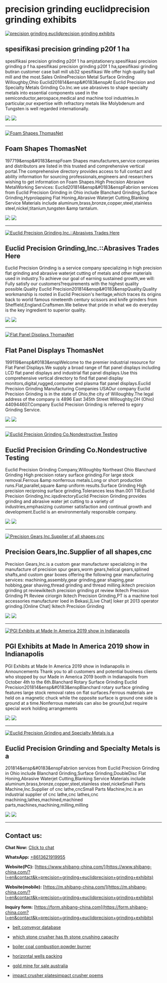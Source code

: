 # precision grinding euclidprecision grinding exhibits

<a href="https://swt.shibang-china.com/?l=en&img&k=precision+grinding+euclidprecision+grinding+exhibits" target="_blank">![precision grinding euclidprecision grinding exhibits](http://static.shibang-china.com/all-800x300/1403.jpg)</a>

## spesifikasi precision grinding p20f 1 ha
spesifikasi precision grinding p20f 1 ha amjstationery.spesifikasi precision grinding p f ha.spesifikasi precision grinding p20f 1 ha,spesifikasi grinding butiran customer case ball mill ub32 spesifikasi We offer high quality ball mill and the most.Sales OnlinePrecision Metal Surface Grinding Willoughby,Ohio Euclid201814&ensp&#0183&enspAt Euclid Precision and Specialty Metals Grinding Co.Inc.we use abrasives to shape specialty metals into essential components used in the semiconductor,aerospace,medical and machine tool industries.In particular,our expertise with refractory metals like Molybdenum and Tungsten is well regarded internationally.


<a href="https://whatsapp.shibangsoft.com/WhatsApp.php" target="_blank" title="WhatsApp">![](http://static.shibang-china.com/icon/whatsapp.png)</a> <a href="https://swt.shibang-china.com/?l=en&icon&k=precision+grinding+euclidprecision+grinding+exhibits" target="_blank">![](http://static.shibang-china.com/icon/chat-en.png)</a>

---

<a href="https://swt.shibang-china.com/?l=en&img&k=precision+grinding+euclidprecision+grinding+exhibits" target="_blank">![Foam Shapes ThomasNet](http://static.shibang-china.com/all-800x300/1015.jpg)</a>

## Foam Shapes ThomasNet
197719&ensp&#0183&enspFoam Shapes manufacturers,service companies and distributors are listed in this trusted and comprehensive vertical portal.The comprehensive directory provides access to full contact and ability information for sourcing professionals,engineers and researchers wishing to get information on Foam Shapes.High Precision Abrasive MetalWorking Services: Euclid201814&ensp&#0183&enspFabriion services from Euclid Precision Grinding in Ohio include Blanchard Grinding,Surface Grinding,Hyprolapping Flat Honing,Abrasive Waterjet Cutting,Blanking Service Materials include aluminum,brass,bronze,copper,steel,stainless steel,nickel,titanium,tungsten &amp tantalum.


<a href="https://whatsapp.shibangsoft.com/WhatsApp.php" target="_blank" title="WhatsApp">![](http://static.shibang-china.com/icon/whatsapp.png)</a> <a href="https://swt.shibang-china.com/?l=en&icon&k=precision+grinding+euclidprecision+grinding+exhibits" target="_blank">![](http://static.shibang-china.com/icon/chat-en.png)</a>

---

<a href="https://swt.shibang-china.com/?l=en&img&k=precision+grinding+euclidprecision+grinding+exhibits" target="_blank">![Euclid Precision Grinding,Inc.::Abrasives Trades Here](http://static.shibang-china.com/all-800x300/298.jpg)</a>

## Euclid Precision Grinding,Inc.::Abrasives Trades Here
Euclid Precision Grinding is a service company specializing in high precision flat grinding and abrasive waterjet cutting of metals and other materials used in industry.To achieve our goal of earning sustained growth,we will: Fully satisfy our customers?requirements with the highest quality possible.Quality Euclid Precision201814&ensp&#0183&enspQuality.Quality workmanship is rooted in Euclid Precision's heritage,which traces its origins back to world famous nineteenth century scissors and knife grinders from Sheffield,England.Craftsmen.We believe that pride in what we do everyday is the key ingredient to superior quality.


<a href="https://whatsapp.shibangsoft.com/WhatsApp.php" target="_blank" title="WhatsApp">![](http://static.shibang-china.com/icon/whatsapp.png)</a> <a href="https://swt.shibang-china.com/?l=en&icon&k=precision+grinding+euclidprecision+grinding+exhibits" target="_blank">![](http://static.shibang-china.com/icon/chat-en.png)</a>

---

<a href="https://swt.shibang-china.com/?l=en&img&k=precision+grinding+euclidprecision+grinding+exhibits" target="_blank">![Flat Panel Displays ThomasNet](http://static.shibang-china.com/all-800x300/1395.jpg)</a>

## Flat Panel Displays ThomasNet
199119&ensp&#0183&enspWelcome to the premier industrial resource for Flat Panel Displays.We supply a broad range of flat panel displays including LCD flat panel displays and industrial flat panel displays.Use this comprehensive vertical directory to find flat panel display monitors,digital,rugged,computer and plasma flat panel displays.Euclid Precision Grinding Manufacturing Companies USAOur company Euclid Precision Grinding is in the state of Ohio,the city of Willoughby.The legal address of the company is 4896 East 345th Street Willoughby,OH (Ohio) 440944607.Company Euclid Precision Grinding is referred to egory Grinding Service.


<a href="https://whatsapp.shibangsoft.com/WhatsApp.php" target="_blank" title="WhatsApp">![](http://static.shibang-china.com/icon/whatsapp.png)</a> <a href="https://swt.shibang-china.com/?l=en&icon&k=precision+grinding+euclidprecision+grinding+exhibits" target="_blank">![](http://static.shibang-china.com/icon/chat-en.png)</a>

---

<a href="https://swt.shibang-china.com/?l=en&img&k=precision+grinding+euclidprecision+grinding+exhibits" target="_blank">![Euclid Precision Grinding Co.Nondestructive Testing](http://static.shibang-china.com/all-800x300/411.jpg)</a>

## Euclid Precision Grinding Co.Nondestructive Testing
Euclid Precision Grinding Company,Willoughby Northeast Ohio Blanchard Grinding High precision rotary surface grinding.For large stock removal.Ferrous &amp nonferrous metals.Long or short production runs.Flat,parallel,square &amp uniform results.Surface Grinding High precision reciproing surface grinding.Tolerances less than.001 TIR.Euclid Precision Grinding,Inc.iqsdirectoryEuclid Precision Grinding provides grinding and abrasive water jet cutting to a variety of industries,emphasizing customer satisfaction and continual growth and development.Euclid is an environmentally responsible company.


<a href="https://whatsapp.shibangsoft.com/WhatsApp.php" target="_blank" title="WhatsApp">![](http://static.shibang-china.com/icon/whatsapp.png)</a> <a href="https://swt.shibang-china.com/?l=en&icon&k=precision+grinding+euclidprecision+grinding+exhibits" target="_blank">![](http://static.shibang-china.com/icon/chat-en.png)</a>

---

<a href="https://swt.shibang-china.com/?l=en&img&k=precision+grinding+euclidprecision+grinding+exhibits" target="_blank">![Precision Gears,Inc.Supplier of all shapes,cnc](http://static.shibang-china.com/all-800x300/255.jpg)</a>

## Precision Gears,Inc.Supplier of all shapes,cnc
Precision Gears,Inc.is a custom gear manufacturer specializing in the manufacture of precision spur gears,worm gears,helical gears,splined shafts,and custom gear boxes offering the following gear manufacturing services: machining,assembly,gear grinding,gear shaping,gear hobbing,gear shaving,thread grinding and thread milling.ikitech precision grinding pt reviewikitech precision grinding pt review Ikitech Precision Grinding Pt Review ciriorgin Ikitech Precision Grinding,PT is a machine tool accessories manufacturer loed in Bekasi,[Live Chat] loker pt 2013 operator grinding.[Online Chat] Ikitech Precision Grinding


<a href="https://whatsapp.shibangsoft.com/WhatsApp.php" target="_blank" title="WhatsApp">![](http://static.shibang-china.com/icon/whatsapp.png)</a> <a href="https://swt.shibang-china.com/?l=en&icon&k=precision+grinding+euclidprecision+grinding+exhibits" target="_blank">![](http://static.shibang-china.com/icon/chat-en.png)</a>

---

<a href="https://swt.shibang-china.com/?l=en&img&k=precision+grinding+euclidprecision+grinding+exhibits" target="_blank">![PGI Exhibits at Made In America 2019 show in Indianapolis](http://static.shibang-china.com/all-800x300/5.jpg)</a>

## PGI Exhibits at Made In America 2019 show in Indianapolis
PGI Exhibits at Made In America 2019 show in Indianapolis in Announcements Thank you to all customers and potential business clients who stopped by our Made in America 2019 booth in Indianapolis from October 4th to the 6th.Blanchard Rotary Surface Grinding Euclid Precision201814&ensp&#0183&enspBlanchard rotary surface grinding features large stock removal rates on flat surfaces.Ferrous materials are held on a magnetic chuck while the opposite surface is ground one side is ground at a time.Nonferrous materials can also be ground,but require special work holding arrangements


<a href="https://whatsapp.shibangsoft.com/WhatsApp.php" target="_blank" title="WhatsApp">![](http://static.shibang-china.com/icon/whatsapp.png)</a> <a href="https://swt.shibang-china.com/?l=en&icon&k=precision+grinding+euclidprecision+grinding+exhibits" target="_blank">![](http://static.shibang-china.com/icon/chat-en.png)</a>

---

<a href="https://swt.shibang-china.com/?l=en&img&k=precision+grinding+euclidprecision+grinding+exhibits" target="_blank">![Euclid Precision Grinding and Specialty Metals is a](http://static.shibang-china.com/all-800x300/190.jpg)</a>

## Euclid Precision Grinding and Specialty Metals is a
201814&ensp&#0183&enspFabriion services from Euclid Precision Grinding in Ohio include Blanchard Grinding,Surface Grinding,DoubleDisc Flat Honing,Abrasive Waterjet Cutting,Blanking Service Materials include aluminum,brass,bronze,copper,steel,stainless steel,nickeSmall Parts Machine,Inc.Supplier of cnc lathe,cncSmall Parts Machine,Inc.is an industrial supplier of cnc lathe,cnc lathes,cnc machining,lathes,machined,machined parts,machines,machining,milling,milling


<a href="https://whatsapp.shibangsoft.com/WhatsApp.php" target="_blank" title="WhatsApp">![](http://static.shibang-china.com/icon/whatsapp.png)</a> <a href="https://swt.shibang-china.com/?l=en&icon&k=precision+grinding+euclidprecision+grinding+exhibits" target="_blank">![](http://static.shibang-china.com/icon/chat-en.png)</a>

---
## Contact us:

**Chat Now:** [Click to chat](https://swt.shibang-china.com?l=en&contact&k=precision+grinding+euclidprecision+grinding+exhibits)

**WhatsApp:**  [+8613621919955](https://whatsapp.shibangsoft.com/WhatsApp.php)

**Website(PC):** [https://www.shibang-china.com/](https://www.shibang-china.com/?l=en&contact&k=precision+grinding+euclidprecision+grinding+exhibits)

**Website(mobile):** [https://m.shibang-china.com/](https://m.shibang-china.com/?l=en&contact&k=precision+grinding+euclidprecision+grinding+exhibits)

**Inquiry form:** [https://form.shibang-china.com](https://form.shibang-china.com?l=en&contact&k=precision+grinding+euclidprecision+grinding+exhibits)

* [belt conveyor database](../114/belt%20conveyor%20database.md)

* [which stone crusher has th stone crushing capacity](../114/which%20stone%20crusher%20has%20th%20stone%20crushing%20capacity.md)

* [boiler coal combustion powder burner](../112/boiler%20coal%20combustion%20powder%20burner.md)

* [horizontal wells packing](../112/horizontal%20wells%20packing.md)

* [gold mine for sale australia](../119/gold%20mine%20for%20sale%20australia.md)

* [impact crusher platesimpact crusher poems](../120/impact%20crusher%20platesimpact%20crusher%20poems.md)